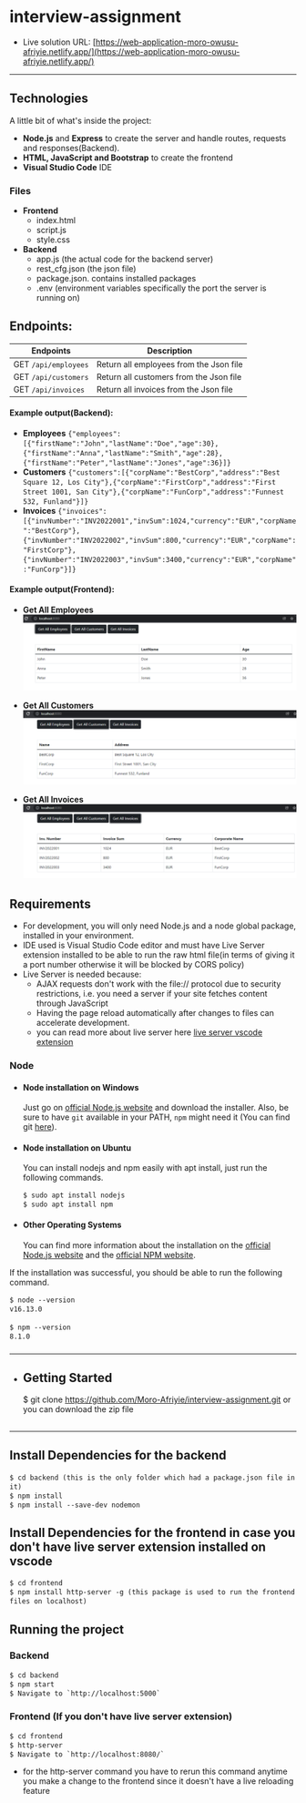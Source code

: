 # interview-assignment

- Live solution URL: [https://web-application-moro-owusu-afriyie.netlify.app/](https://web-application-moro-owusu-afriyie.netlify.app/)

---

## Technologies

A little bit of what's inside the project:

- **Node.js** and **Express** to create the server and handle routes, requests and responses(Backend).
- **HTML, JavaScript and Bootstrap** to create the frontend
- **Visual Studio Code** IDE

### Files

- **Frontend**
  - index.html
  - script.js
  - style.css
- **Backend**
  - app.js (the actual code for the backend server)
  - rest_cfg.json (the json file)
  - package.json. contains installed packages
  - .env (environment variables specifically the port the server is running on)

## Endpoints:

| Endpoints            | Description                             |
| -------------------- | --------------------------------------- |
| GET `/api/employees` | Return all employees from the Json file |
| GET `/api/customers` | Return all customers from the Json file |
| GET `/api/invoices`  | Return all invoices from the Json file  |

#### Example output(Backend):

- **Employees** `{"employees":[{"firstName":"John","lastName":"Doe","age":30},{"firstName":"Anna","lastName":"Smith","age":28},{"firstName":"Peter","lastName":"Jones","age":36}]}`
- **Customers** `{"customers":[{"corpName":"BestCorp","address":"Best Square 12, Los City"},{"corpName":"FirstCorp","address":"First Street 1001, San City"},{"corpName":"FunCorp","address":"Funnest 532, Funland"}]}`
- **Invoices** `{"invoices":[{"invNumber":"INV2022001","invSum":1024,"currency":"EUR","corpName":"BestCorp"},{"invNumber":"INV2022002","invSum":800,"currency":"EUR","corpName":"FirstCorp"},{"invNumber":"INV2022003","invSum":3400,"currency":"EUR","corpName":"FunCorp"}]}`

#### Example output(Frontend):

- **Get All Employees**
  ![Employees](./employees.png)

- **Get All Customers**
  ![Customers](./customers.png)

- **Get All Invoices**
  ![Invoices](./invoices.png)

## Requirements

- For development, you will only need Node.js and a node global package, installed in your environment.
- IDE used is Visual Studio Code editor and must have Live Server extension installed to be able to run the raw html file(in terms of giving it a port number otherwise it will be blocked by CORS policy)
- Live Server is needed because:
  - AJAX requests don't work with the file:// protocol due to security restrictions, i.e. you need a server if your site fetches content through JavaScript
  - Having the page reload automatically after changes to files can accelerate development.
  - you can read more about live server here [live server vscode extension](https://marketplace.visualstudio.com/items?itemName=ritwickdey.LiveServer)

### Node

- #### Node installation on Windows

  Just go on [official Node.js website](https://nodejs.org/) and download the installer.
  Also, be sure to have `git` available in your PATH, `npm` might need it (You can find git [here](https://git-scm.com/)).

- #### Node installation on Ubuntu

  You can install nodejs and npm easily with apt install, just run the following commands.

      $ sudo apt install nodejs
      $ sudo apt install npm

- #### Other Operating Systems
  You can find more information about the installation on the [official Node.js website](https://nodejs.org/) and the [official NPM website](https://npmjs.org/).

If the installation was successful, you should be able to run the following command.

    $ node --version
    v16.13.0

    $ npm --version
    8.1.0

###

---

- ## Getting Started
  $ git clone https://github.com/Moro-Afriyie/interview-assignment.git or you can download the zip file

##

---

## Install Dependencies for the backend

    $ cd backend (this is the only folder which had a package.json file in it)
    $ npm install
    $ npm install --save-dev nodemon

## Install Dependencies for the frontend in case you don't have live server extension installed on vscode

    $ cd frontend
    $ npm install http-server -g (this package is used to run the frontend files on localhost)

## Running the project

### Backend

    $ cd backend
    $ npm start
    $ Navigate to `http://localhost:5000`

### Frontend (If you don't have live server extension)

    $ cd frontend
    $ http-server
    $ Navigate to `http://localhost:8080/`

- for the http-server command you have to rerun this command anytime you make a change to the frontend since it doesn't have a live reloading feature

